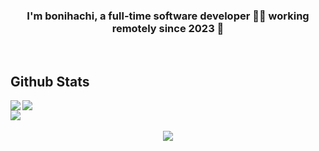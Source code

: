 <!--
<div align="center">
<img src="https://rishavanand.github.io/static/images/greetings.gif" align="center" style="width: 100%" />
</div>
-->


### <div align="center">I'm bonihachi, a full-time software developer 👨‍💻 working remotely since 2023 🚀</div>

<!--
- 🔭 I’m currently working on [Github Profilinator](https://github.com/rishavanand/github-profilinator)


- 🌱 I’m currently learning Hyperledger and Kubernetes


- ❓ Ask me about anything related to MERN stack and related technologies


- ⚡ Fun fact: I use tabs over spaces
-->

<br/>

## Github Stats
<a href="https://github.com/anuraghazra/github-readme-stats">
    <img align="left" src="https://github-readme-stats.vercel.app/api/top-langs/?username=bonihachi&langs_count=3" />
</a>
<a href="https://github.com/anuraghazra/github-readme-stats">
    <img aligh="left" src="https://github-readme-stats.vercel.app/api?username=bonihachi&show_icons=true&rank_icon=github&theme=nord&count_private=true" /></div>
</a>

<div>
    <img src="https://spotify-github-profile.vercel.app/api/view?uid=take_it_21&cover_image=true&theme=default&show_offline=false&background_color=121212&interchange=true" /></div>
</div>

<br/>

<div align="center">
  <img src="https://komarev.com/ghpvc/?username=bonihachi&&style=flat-square" align="center" />
</div>
